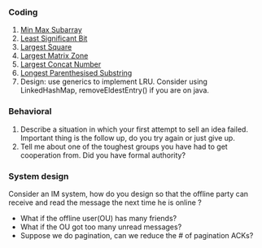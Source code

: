 ### Coding
1. [Min Max Subarray](https://csacademy.com/contest/interview-archive/task/min-max-subarray/)
2. [Least Significant Bit](https://csacademy.com/contest/interview-archive/task/least-significant-bit/)
3. [Largest Square](https://csacademy.com/contest/interview-archive/task/largest-square)
4. [Largest Matrix Zone](https://csacademy.com/contest/interview-archive/task/largest-matrix-zone/)
5. [Largest Concat Number](https://csacademy.com/contest/interview-archive/task/largest-concat-number/)
7. [Longest Parenthesised Substring](https://csacademy.com/contest/interview-archive/task/longest-parenthesised-substring/)
6. Design: use generics to implement LRU. Consider using LinkedHashMap, removeEldestEntry() if you are on java.

### Behavioral
1. Describe a situation in which your first attempt to sell an idea failed.
Important thing is the follow up, do you try again or just give up.
2. Tell me about one of the toughest groups you have had to get cooperation from. Did you have formal authority?

### System design
Consider an IM system, how do you design so that the offline party can receive and read the message the next time he is online ?
* What if the offline user(OU) has many friends?
* What if the OU got too many unread messages? 
* Suppose we do pagination, can we reduce the # of pagination ACKs?
